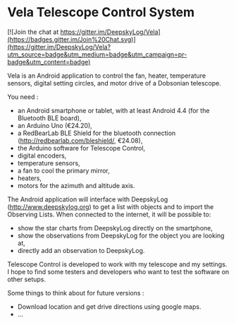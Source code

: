 Vela Telescope Control System
=============================

[![Join the chat at https://gitter.im/DeepskyLog/Vela](https://badges.gitter.im/Join%20Chat.svg)](https://gitter.im/DeepskyLog/Vela?utm_source=badge&utm_medium=badge&utm_campaign=pr-badge&utm_content=badge)

Vela is an Android application to control the fan, heater, temperature sensors,
digital setting circles, and motor drive of a Dobsonian telescope. 

You need :
  - an Android smartphone or tablet, with at least Android 4.4 (for the Bluetooth BLE board),
  - an Arduino Uno (€24.20),
  - a RedBearLab BLE Shield for the bluetooth connection (http://redbearlab.com/bleshield/, €24.08),
  - the Arduino software for Telescope Control,
  - digital encoders,
  - temperature sensors,
  - a fan to cool the primary mirror,
  - heaters,
  - motors for the azimuth and altitude axis.
  
The Android application will interface with DeepskyLog (http://www.deepskylog.org) to get a list with objects
and to import the Observing Lists. When connected to the internet, it will be possible to:
  - show the star charts from DeepskyLog directly on the smartphone,
  - show the observations from DeepskyLog for the object you are looking at,
  - directly add an observation to DeepskyLog.

Telescope Control is developed to work with my telescope and my settings. I hope to find some testers and developers
who want to test the software on other setups.

Some things to think about for future versions : 
  - Download location and get drive directions using google maps.
  - ...
